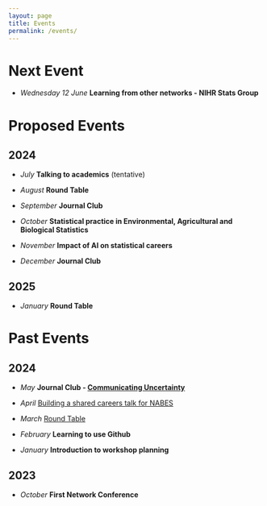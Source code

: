```yaml
---
layout: page
title: Events
permalink: /events/
---
```


# Next Event

* _Wednesday 12 June_ **Learning from other networks - NIHR Stats Group**


# Proposed Events

## 2024

* _July_  **Talking to academics** (tentative)

* _August_  **Round Table** 

* _September_  **Journal Club** 

* _October_  **Statistical practice in Environmental, Agricultural and Biological Statistics**

* _November_  **Impact of AI on statistical careers**

* _December_  **Journal Club**

## 2025

* _January_   **Round Table**

# Past Events

## 2024
* _May_ **Journal Club -  [Communicating Uncertainty](https://www.sciencedirect.com/science/article/pii/S2211675322000161)**

* _April_  [Building a shared careers talk for NABES](_posts/2024-05-05-Workshop-2024-April.md)
  
* _March_  [Round Table](_posts/2024-03-31-Workshop-2024-March.markdown)

* _February_  **Learning to use Github**

* _January_  **Introduction to workshop planning**

## 2023 
* _October_  **First Network Conference**
